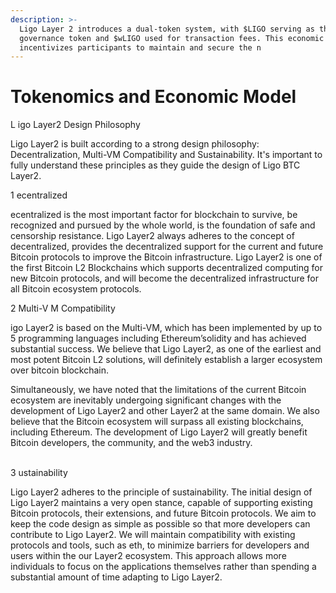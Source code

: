 ```yaml
---
description: >-
  Ligo Layer 2 introduces a dual-token system, with $LIGO serving as the
  governance token and $wLIGO used for transaction fees. This economic model
  incentivizes participants to maintain and secure the n
---
```


# Tokenomics and Economic Model

L igo Layer2 Design Philosophy

Ligo Layer2 is built according to a strong design philosophy: Decentralization, Multi-VM Compatibility and Sustainability. It's important to fully understand these principles as they guide the design of Ligo BTC Layer2.

1  ecentralized

ecentralized  is  the  most  important  factor  for  blockchain  to  survive,  be recognized and pursued by the whole world, is the foundation of safe and censorship resistance.  Ligo Layer2  always  adheres  to  the  concept  of  decentralized,  provides  the decentralized  support  for the  current  and  future Bitcoin protocols  to  improve the Bitcoin  infrastructure.  Ligo Layer2  is one of the  first  Bitcoin  L2  Blockchains  which  supports decentralized computing for new Bitcoin protocols, and will become the decentralized infrastructure for all Bitcoin ecosystem protocols.

2 Multi-V M Compatibility

igo Layer2 is based on the Multi-VM, which has been implemented by up to 5 programming languages including Ethereum’solidity and has achieved substantial success. We believe that Ligo Layer2, as one of the earliest and most potent Bitcoin L2 solutions, will definitely establish a larger ecosystem over bitcoin blockchain.

&#x20;      Simultaneously, we have noted that the limitations of the current Bitcoin ecosystem are inevitably undergoing significant changes with the development of Ligo Layer2 and other Layer2 at the same domain. We also believe that the Bitcoin ecosystem will surpass all existing blockchains, including Ethereum. The development of Ligo Layer2 will greatly benefit Bitcoin developers, the community, and the web3 industry.

\
3 ustainability

Ligo Layer2 adheres to the principle of sustainability. The initial design of Ligo Layer2 maintains a very open stance, capable of supporting existing Bitcoin protocols, their extensions, and future Bitcoin protocols. We aim to keep the code design as simple as possible so that more developers can contribute to Ligo Layer2. We will maintain compatibility with existing protocols and tools, such as eth, to minimize barriers for developers and users within the our Layer2 ecosystem. This approach allows more individuals to focus on the applications themselves rather than spending a substantial amount of time adapting to Ligo Layer2.
